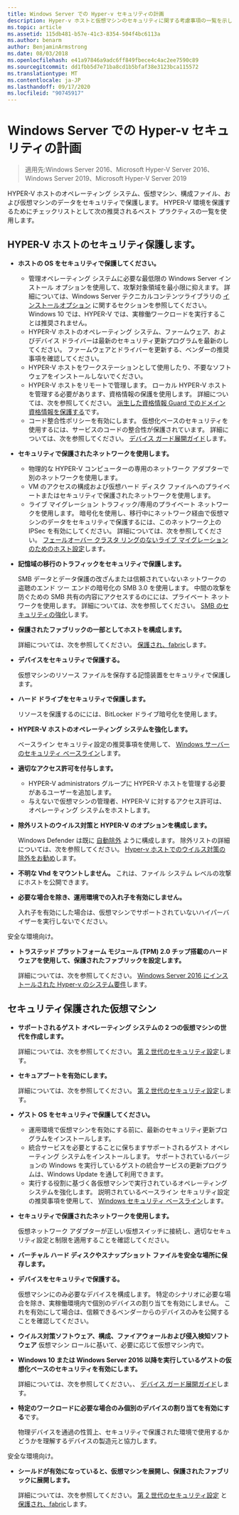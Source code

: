 ```yaml
---
title: Windows Server での Hyper-v セキュリティの計画
description: Hyper-v ホストと仮想マシンのセキュリティに関する考慮事項の一覧を示します。
ms.topic: article
ms.assetid: 115db481-b57e-41c3-8354-504f4bc6113a
ms.author: benarm
author: BenjaminArmstrong
ms.date: 08/03/2018
ms.openlocfilehash: e41a97846a9adc6ff849fbece4c4ac2ee7590c89
ms.sourcegitcommit: dd1fbb5d7e71ba8cd1b5bfaf38e3123bca115572
ms.translationtype: MT
ms.contentlocale: ja-JP
ms.lasthandoff: 09/17/2020
ms.locfileid: "90745917"
---
```

# <a name="plan-for-hyper-v-security-in-windows-server"></a>Windows Server での Hyper-v セキュリティの計画

>適用先:Windows Server 2016、Microsoft Hyper-V Server 2016、Windows Server 2019、Microsoft Hyper-V Server 2019

HYPER-V ホストのオペレーティング システム、仮想マシン、構成ファイル、および仮想マシンのデータをセキュリティで保護します。 HYPER-V 環境を保護するためにチェックリストとして次の推奨されるベスト プラクティスの一覧を使用します。

## <a name="secure-the-hyper-v-host"></a>HYPER-V ホストのセキュリティ保護します。
- **ホストの OS をセキュリティで保護してください。**
    - 管理オペレーティング システムに必要な最低限の Windows Server インストール オプションを使用して、攻撃対象領域を最小限に抑えます。 詳細については、Windows Server テクニカルコンテンツライブラリの [インストールオプション](../../../get-started-19/install-upgrade-migrate-19.md) に関するセクションを参照してください。 Windows 10 では、HYPER-V では、実稼働ワークロードを実行することは推奨されません。
    - HYPER-V ホストのオペレーティング システム、ファームウェア、およびデバイス ドライバーは最新のセキュリティ更新プログラムを最新のしてください。 ファームウェアとドライバーを更新する、ベンダーの推奨事項を確認してください。
    - HYPER-V ホストをワークステーションとして使用したり、不要なソフトウェアをインストールしないでください。
    - HYPER-V ホストをリモートで管理します。 ローカル HYPER-V ホストを管理する必要があります、資格情報の保護を使用します。 詳細については、次を参照してください。 [派生した資格情報 Guard でのドメイン資格情報を保護する](/windows/access-protection/credential-guard/credential-guard)です。
    - コード整合性ポリシーを有効にします。 仮想化ベースのセキュリティを使用するには、サービスのコードの整合性が保護されています。 詳細については、次を参照してください。 [デバイス ガード展開ガイド](/windows/device-security/device-guard/device-guard-deployment-guide)します。
- **セキュリティで保護されたネットワークを使用します。**
    - 物理的な HYPER-V コンピューターの専用のネットワーク アダプターで別のネットワークを使用します。
    - VM のアクセスの構成および仮想ハード ディスク ファイルへのプライベートまたはセキュリティで保護されたネットワークを使用します。
    - ライブ マイグレーション トラフィック/専用のプライベート ネットワークを使用します。 暗号化を使用し、移行中にネットワーク経由で仮想マシンのデータをセキュリティで保護するには、このネットワーク上の IPSec を有効にしてください。 詳細については、次を参照してください。 [フェールオーバー クラスタ リングのないライブ マイグレーションのためのホスト設定](../deploy/set-up-hosts-for-live-migration-without-failover-clustering.md)します。
- **記憶域の移行のトラフィックをセキュリティで保護します。**

    SMB データとデータ保護の改ざんまたは信頼されていないネットワークの盗聴のエンド ツー エンドの暗号化の SMB 3.0 を使用します。 中間の攻撃を防ぐための SMB 共有の内容にアクセスするのにには、プライベート ネットワークを使用します。 詳細については、次を参照してください。 [SMB のセキュリティの強化](/previous-versions/windows/it-pro/windows-server-2012-R2-and-2012/dn551363(v=ws.11))します。
- **保護されたファブリックの一部としてホストを構成します。**

    詳細については、次を参照してください。 [保護され、fabric](../../../security/guarded-fabric-shielded-vm/guarded-fabric-and-shielded-vms-top-node.md)します。
- **デバイスをセキュリティで保護する。**

    仮想マシンのリソース ファイルを保存する記憶装置をセキュリティで保護します。

- **ハード ドライブをセキュリティで保護します。**

    リソースを保護するのにには、BitLocker ドライブ暗号化を使用します。

- **HYPER-V ホストのオペレーティング システムを強化します。**

    ベースライン セキュリティ設定の推奨事項を使用して、 [Windows サーバーのセキュリティ ベースライン](/windows/device-security/windows-security-baselines)します。

- **適切なアクセス許可を付与します。**
    - HYPER-V administrators グループに HYPER-V ホストを管理する必要があるユーザーを追加します。
    - 与えないで仮想マシンの管理者、HYPER-V に対するアクセス許可は、オペレーティング システムをホストします。

- **除外リストのウイルス対策と HYPER-V のオプションを構成します。**

    Windows Defender は既に [自動除外](/windows/security/threat-protection/windows-defender-antivirus/configure-server-exclusions-windows-defender-antivirus) ように構成します。 除外リストの詳細については、次を参照してください。 [Hyper-v ホストでのウイルス対策の除外をお勧め](https://support.microsoft.com/kb/3105657)します。

- **不明な Vhd をマウントしません。** これは、ファイル システム レベルの攻撃にホストを公開できます。

- **必要な場合を除き、運用環境での入れ子を有効にしません。**

    入れ子を有効にした場合は、仮想マシンでサポートされていないハイパーバイザーを実行しないでください。

安全な環境向け。

- **トラステッド プラットフォーム モジュール (TPM) 2.0 チップ搭載のハードウェアを使用して、保護されたファブリックを設定します。**

    詳細については、次を参照してください。 [Windows Server 2016 にインストールされた Hyper-v のシステム要件](../system-requirements-for-hyper-v-on-windows.md)します。

## <a name="secure-virtual-machines"></a>セキュリティ保護された仮想マシン
- **サポートされるゲスト オペレーティング システムの 2 つの仮想マシンの世代を作成します。**

    詳細については、次を参照してください。 [第 2 世代のセキュリティ設定](../learn-more/Generation-2-virtual-machine-security-settings-for-Hyper-V.md)します。

- **セキュアブートを有効にします。**

    詳細については、次を参照してください。 [第 2 世代のセキュリティ設定](../learn-more/Generation-2-virtual-machine-security-settings-for-Hyper-V.md)します。

- **ゲスト OS をセキュリティで保護してください。**

    - 運用環境で仮想マシンを有効にする前に、最新のセキュリティ更新プログラムをインストールします。
    - 統合サービスを必要とすることに保ちますサポートされるゲスト オペレーティング システムをインストールします。 サポートされているバージョンの Windows を実行しているゲストの統合サービスの更新プログラムは、Windows Update を通して利用できます。
    - 実行する役割に基づく各仮想マシンで実行されているオペレーティング システムを強化します。 説明されているベースライン セキュリティ設定の推奨事項を使用して、 [Windows セキュリティ ベースライン](/windows/device-security/windows-security-baselines)します。

- **セキュリティで保護されたネットワークを使用します。**

    仮想ネットワーク アダプターが正しい仮想スイッチに接続し、適切なセキュリティ設定と制限を適用することを確認してください。

- **バーチャル ハード ディスクやスナップショット ファイルを安全な場所に保存します。**

- **デバイスをセキュリティで保護する。**

    仮想マシンにのみ必要なデバイスを構成します。 特定のシナリオに必要な場合を除き、実稼働環境内で個別のデバイスの割り当てを有効にしません。 これを有効にして場合は、信頼できるベンダーからのデバイスのみを公開することを確認してください。

- **ウイルス対策ソフトウェア、構成、ファイアウォールおよび侵入検知ソフトウェア** 仮想マシン ロールに基いて、必要に応じて仮想マシン内で。

- **Windows 10 または Windows Server 2016 以降を実行しているゲストの仮想化ベースのセキュリティを有効にします。**

    詳細については、次を参照してください。、 [デバイス ガード展開ガイド](/windows/device-security/device-guard/device-guard-deployment-guide)します。

- **特定のワークロードに必要な場合のみ個別のデバイスの割り当てを有効にする**です。

    物理デバイスを通過の性質上、セキュリティで保護された環境で使用するかどうかを理解するデバイスの製造元と協力します。

安全な環境向け。

- **シールドが有効になっていると、仮想マシンを展開し、保護されたファブリックに展開します。**

    詳細については、次を参照してください。 [第 2 世代のセキュリティ設定](../learn-more/Generation-2-virtual-machine-security-settings-for-Hyper-V.md) と [保護され、fabric](../../../security/guarded-fabric-shielded-vm/guarded-fabric-and-shielded-vms-top-node.md)します。